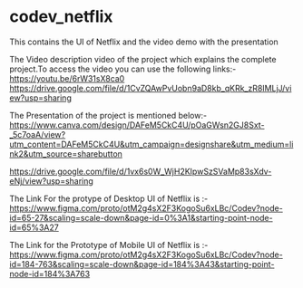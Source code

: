# codev_netflix
This contains the UI of Netflix and the video demo with the presentation

The Video description video of the project which explains the complete project.To access the video you can use the following links:-
https://youtu.be/6rW31sX8ca0
https://drive.google.com/file/d/1CvZQAwPvUobn9aD8kb_qKRk_zR8IMLjJ/view?usp=sharing

The Presentation of the project is mentioned below:-
https://www.canva.com/design/DAFeM5CkC4U/pOaGWsn2GJ8Sxt-_5c7oaA/view?utm_content=DAFeM5CkC4U&utm_campaign=designshare&utm_medium=link2&utm_source=sharebutton

https://drive.google.com/file/d/1vx6s0W_WjH2KIpwSzSVaMp83sXdv-eNj/view?usp=sharing

The Link For the protype of Desktop UI of Netflix is :-
https://www.figma.com/proto/otM2g4sX2F3KogoSu6xLBc/Codev?node-id=65-27&scaling=scale-down&page-id=0%3A1&starting-point-node-id=65%3A27

The Link for the Prototype of Mobile UI of Netflix is :-
https://www.figma.com/proto/otM2g4sX2F3KogoSu6xLBc/Codev?node-id=184-763&scaling=scale-down&page-id=184%3A43&starting-point-node-id=184%3A763
